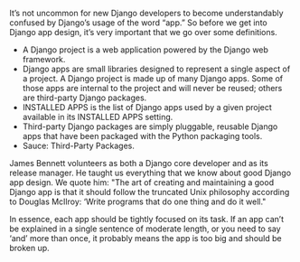 It’s not uncommon for new Django developers to become understandably confused by Django’s usage of the word “app.” So before we get into Django app design, it’s very important that we go over some definitions.

* A Django project is a web application powered by the Django web framework.  
* Django apps are small libraries designed to represent a single aspect of a project. A Django project is made up of many Django apps.   Some of those apps are internal to the project and will never be reused; others are third-party Django packages.  
* INSTALLED APPS is the list of Django apps used by a given project available in its INSTALLED APPS setting.  
* Third-party Django packages are simply pluggable, reusable Django apps that have been packaged with the Python packaging tools.  
* Sauce: Third-Party Packages.  

James Bennett volunteers as both a Django core developer and as its release manager. He taught us everything that we know about good Django app design. We quote him: "The art of creating and maintaining a good Django app is that it should follow the truncated Unix philosophy according to Douglas McIlroy: ‘Write programs that do one thing and do it well."

In essence, each app should be tightly focused on its task. If an app can’t be explained in a single sentence of moderate length, or you need to say ‘and’ more than once, it probably means the app is too big and should be broken up.

